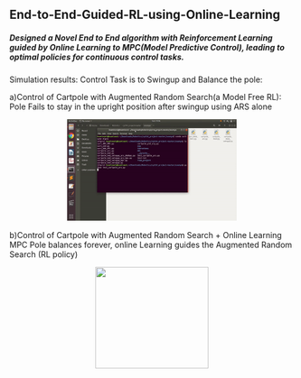 ## End-to-End-Guided-RL-using-Online-Learning
##### Designed a Novel End to End algorithm with Reinforcement Learning guided by Online Learning to MPC(Model Predictive Control), leading to optimal policies for continuous control tasks. 

Simulation results:
Control Task is to Swingup and Balance the pole:

a)Control of Cartpole with Augmented Random Search(a Model Free RL):
  Pole Fails to stay in the upright position after swingup using ARS alone
<p align="center">
   <img width="300" height="180" src="https://github.com/soumyarani/End-to-End-Guided-RL-using-Online-Learning/blob/main/media/ars.gif"
</p>

b)Control of Cartpole with Augmented Random Search + Online Learning MPC
Pole balances forever, online Learning guides the Augmented Random Search (RL policy)
<p align="center">
   <img width="200" height="180" src="https://github.com/soumyarani/End-to-End-Guided-RL-using-Online-Learning/blob/main/media/ars_ol.gif">
</p>
           
         
         
